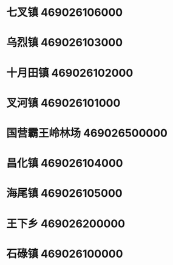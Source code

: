 # 七叉镇 469026106000
# 乌烈镇 469026103000
# 十月田镇 469026102000
# 叉河镇 469026101000
# 国营霸王岭林场 469026500000
# 昌化镇 469026104000
# 海尾镇 469026105000
# 王下乡 469026200000
# 石碌镇 469026100000
